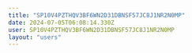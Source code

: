 ```yaml
---
title: "SP10V4PZTHQV3BF6WN2D31DBNSF57JC8J1NR2N0MP"
date: 2024-07-05T06:08:14.330Z
user: SP10V4PZTHQV3BF6WN2D31DBNSF57JC8J1NR2N0MP
layout: "users"
---
```

    